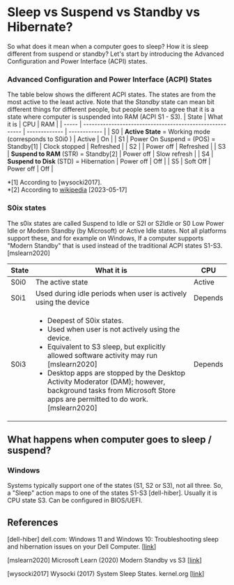 # Sleep vs Suspend vs Standby vs Hibernate?

So what does it mean when a computer goes to sleep? How it is sleep different from suspend or standby? Let's start by introducing the Advanced Configuration and Power Interface (ACPI) states.

### Advanced Configuration and Power Interface (ACPI) States

The table below shows the different ACPI states. The states are from the most active to the least active. Note that the *Standby* state can mean bit different things for different people, but people seem to agree that it is a state where computer is suspended into RAM (ACPI S1 - S3).
| State | What it is                                               | CPU           | RAM          |
| ----- | -------------------------------------------------------- | ------------- | ------------ |
| S0    | **Active State** = Working mode   (corresponds to S0i0 ) | Active        | On           |
| S1    | Power On Suspend = (POS) = Standby[1]                    | Clock stopped | Refreshed    |
| S2    |                                                          | Power off     | Refreshed    |
| S3    | **Suspend to RAM** (STR) = Standby[2]                    | Power off     | Slow refresh |
| S4    | **Suspend to Disk** (STD) = Hibernation                  | Power off     | Off          |
| S5    | Soft Off                                                 | Power off     | Off          |

\*[1] According to  [wysocki2017].<br>
\*[2] According to [wikipedia](https://en.wikipedia.org/wiki/ACPI) [2023-05-17]


### S0ix states
The s0ix states are called Suspend to Idle or S2I or S2Idle or S0 Low Power Idle or Modern Standby (by Microsoft) or Active Idle states. Not all platforms support these, and for example on  Windows, If a computer supports "Modern Standby" that is used instead of the traditional ACPI states S1-S3. [mslearn2020]
  
| State | What it is                                                                                                                                                                                                                                                                                                                                                                   | CPU     |
| ----- | ---------------------------------------------------------------------------------------------------------------------------------------------------------------------------------------------------------------------------------------------------------------------------------------------------------------------------------------------------------------------------- | ------- |
| S0i0  | The active state                                                                                                                                                                                                                                                                                                                                                             | Active  |
| S0i1  | Used during idle periods when user is actively using the device                                                                                                                                                                                                                                                                                                              | Depends |
| S0i3  | <ul><li>Deepest of S0ix states.</li><li>Used when user is not actively using the device. </li><li>Equivalent to S3 sleep, but explicitly allowed software activity may run [mslearn2020] </li><li> Desktop apps are stopped by the Desktop Activity Moderator (DAM); however, background tasks from Microsoft Store apps are permitted to do work.  [mslearn2020] </li></ul> | Depends |



## What happens when computer goes to sleep / suspend?


### Windows
 Systems typically support one of the states (S1, S2 or S3), not all three. So, a "Sleep" action maps to one of the states S1-S3 [dell-hiber]. Usually it is CPU state S3. Can be configured in BIOS/UEFI. 




## References

[dell-hiber] dell.com: Windows 11 and Windows 10: Troubleshooting sleep and hibernation issues on your Dell Computer. [[link](https://www.dell.com/support/kbdoc/en-uk/000129843/windows-10-troubleshooting-sleep-hibernation-issues-on-your-dell-pc)]

[mslearn2020] Microsoft Learn (2020) Modern Standby vs S3 [[link](https://learn.microsoft.com/en-us/windows-hardware/design/device-experiences/modern-standby-vs-s3)]

[wysocki2017] Wysocki (2017) System Sleep States. kernel.org [[link](https://www.kernel.org/doc/html/v4.18/admin-guide/pm/sleep-states.html#standby)]